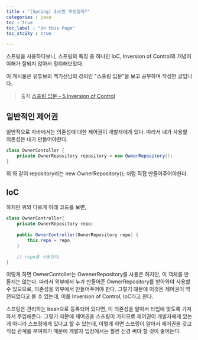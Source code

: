 ```yaml
---
title : "[Spring] IoC란 무엇일까?"
categories : java
toc : true
toc_label : "On this Page"
toc_stciky : true

---
```

스프링을 사용하다보니, 스프링의 특징 중 하나인 IoC, Inversion of Control의 개념이 이해가 잘되지 않아서 정리해보았다.

이 게시물은 유튜브의 백기선님의 강의인 "스프링 입문"을 보고 공부하며 작성한 글입니다.

> 출처
> [스프링 입문 - 5.Inversion of Control](https://www.youtube.com/watch?v=NZ_lPFvu9oU&list=PLfI752FpVCS8_5t29DWnsrL9NudvKDAKY&index=5)

## 일반적인 제어권
일반적으로 자바에서는 의존성에 대한 제어권이 개발자에게 있다. 따라서 내가 사용할 의존성은 내가 만들어야한다.

```java
class OwnerContoller {
    private OwnerRepository repository = new OwnerRepository();
}
```
위 와 같이 repository라는 new OwnerRepository(); 처럼 직접 만들어주어야한다.

## IoC
하지만 위와 다르게 아래 코드를 보면,
```java
class OwnerController{
    private OwnerRepository repo;
    
    public OwnerController(OwnerRepository repo) {
        this.repo = repo
    }
    
    // repo를 사용한다.
}
```
이렇게 하면 OwnerContoller는 OwenerRepository를 사용은 하지만, 이 객체를 만들지는 않는다. 따라서 외부에서 누가 만들어준 OwnerRepository를 받아와야 사용할 수 있으므로, 의존성을 외부에서 만들어주어야 한다. 그렇기 떄문에 이것은 제어권이 역전되었다고 볼 수 있는데, 이를 Inversion of Control, IoC라고 한다.

스프링은 관리하는 bean으로 등록되어 있다면, 이 의존성을 알아서 타입에 맞도록 가져와서 주입해준다. 그렇기 때문에 제어권을 스프링이 가지므로 제어권이 개발자에게 있는게 아니라 스프링에게 있다고 할 수 있는데, 이렇게 하면 스프링이 알아서 제어권을 갖고 직접 관계를 부여하기 때문에 개발자 입장에서는 훨씬 신경 써야 할 것이 줄어든다.
